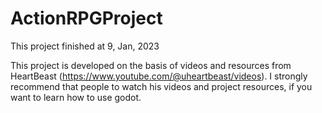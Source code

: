 # ActionRPGProject
This project finished at 9, Jan, 2023

This project is developed on the basis of videos and resources from HeartBeast (https://www.youtube.com/@uheartbeast/videos). 
I strongly recommend that people to watch his videos and project resources, if you want to learn how to use godot.
